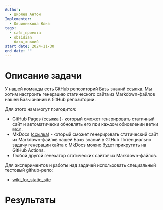 ```yaml
---
Author:
  - Ширяев Антон
Implementer:
  - Овчинникова Юлия
tags:
  - сайт_проекта
  - obsidian
  - база_знаний
start date: 2024-11-30
end date: ""
---
```

# Описание задачи

У нашей команды есть GitHub репозиторий Базы знаний [ссылка](https://github.com/VLLM-VQA-benchmark-pipelines/wiki).
Мы хотим настроить генерацию статического сайта из Markdown-файлов нашей Базы знаний в GitHub репозитории.

Для этого нам могут пригодится:
* GitHub Pages ([ссылка](https://pages.github.com/) )- который сможет генерировать статичный сайт и автоматически обновлять его при каждом обновлении ветки `main`.
* MkDocs ([ссылка](https://www.mkdocs.org/)) - который сможет генерировать статический сайт из Markdown-файлов нашей Базы знаний в GitHub
Потенциально задачу генерации сайта с MkDocs можно будет прикрутить на GitHub Actions.
* Любой другой генератор статических сайтов из Markdown-файлов.

Для экспериментов и работы над задачей использовать специальный тестовый github-репо:
* [wiki_for_static_site](https://github.com/medphisiker/wiki_for_static_site)
# Результаты

